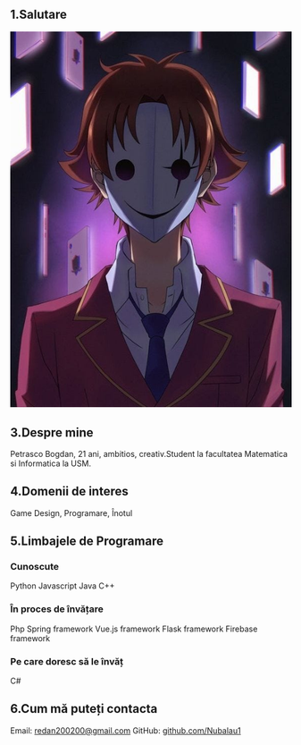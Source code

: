 ## 1.Salutare

![2.](images/avatar.jpg)

## 3.Despre mine
  Petrasco Bogdan, 21 ani, ambitios, creativ.Student la facultatea Matematica si Informatica la USM.

## 4.Domenii de interes
  Game Design, Programare, Înotul

## 5.Limbajele de Programare
### Cunoscute
  Python
  Javascript
  Java
  C++
### În proces de învățare
  Php
  Spring framework
  Vue.js framework
  Flask framework
  Firebase framework
### Pe care doresc să le învăț
  C#

## 6.Cum mă puteți contacta
  Email:  redan200200@gmail.com
  GitHub: [github.com/Nubalau1](https://github.com/Nubalau1)